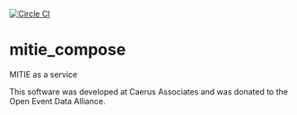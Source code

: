 [![Circle CI](https://circleci.com/gh/caerusassociates/mitie_container.svg?style=svg)](https://circleci.com/gh/caerusassociates/mitie_container)

# mitie_compose
MITIE as a service

This software was developed at Caerus Associates and was donated to the Open
Event Data Alliance.

